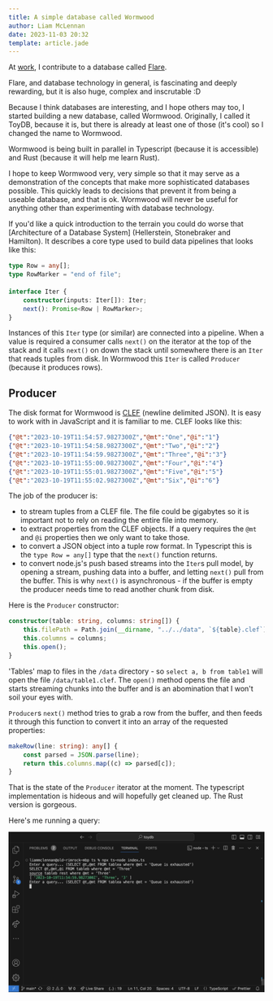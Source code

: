 ```yaml
---
title: A simple database called Wormwood
author: Liam McLennan
date: 2023-11-03 20:32
template: article.jade
---
```


At [work](https://datalust.co/seq), I contribute to a database called [Flare](https://blog.datalust.co/rust-at-datalust/). 

Flare, and database technology in general, is fascinating and deeply rewarding, but it is also huge, complex and inscrutable :D

Because I think databases are interesting, and I hope others may too, I started building a new database, called Wormwood. Originally, I called it ToyDB, because it is, but there is already at least one of those (it's cool) so I changed the name to Wormwood.

Wormwood is being built in parallel in Typescript (because it is accessible) and Rust (because it will help me learn Rust).

I hope to keep Wormwood very, very simple so that it may serve as a demonstration of the concepts that make more sophisticated databases possible. This quickly leads to decisions that prevent it from being a useable database, and that is ok. Wormwood will never be useful for anything other than experimenting with database technology. 

If you'd like a quick introduction to the terrain you could do worse that [Architecture of a Database System] (Hellerstein, Stonebraker and Hamilton). It describes a core type used to build data pipelines that looks like this:

```ts
type Row = any[];
type RowMarker = "end of file";

interface Iter {
    constructor(inputs: Iter[]): Iter;
    next(): Promise<Row | RowMarker>;
}
```

Instances of this `Iter` type (or similar) are connected into a pipeline. When a value is required a consumer calls `next()` on the iterator at the top of the stack and it calls `next()` on down the stack until somewhere there is an `Iter` that reads tuples from disk. In Wormwood this `Iter` is called `Producer` (because it produces rows).

Producer
--------

The disk format for Wormwood is [CLEF](http://clef-json.org/) (newline delimited JSON). It is easy to work with in JavaScript and it is familiar to me. CLEF looks like this:

```json
{"@t":"2023-10-19T11:54:57.9827300Z","@mt":"One","@i":"1"}
{"@t":"2023-10-19T11:54:58.9827300Z","@mt":"Two","@i":"2"}
{"@t":"2023-10-19T11:54:59.9827300Z","@mt":"Three","@i":"3"}
{"@t":"2023-10-19T11:55:00.9827300Z","@mt":"Four","@i":"4"}
{"@t":"2023-10-19T11:55:01.9827300Z","@mt":"Five","@i":"5"}
{"@t":"2023-10-19T11:55:02.9827300Z","@mt":"Six","@i":"6"}
```

The job of the producer is:

* to stream tuples from a CLEF file. The file could be gigabytes so it is important not to rely on reading the entire file into memory. 
* to extract properties from the CLEF objects. If a query requires the `@mt` and `@i` properties then we only want to take those. 
* to convert a JSON object into a tuple row format. In Typescript this is the `type Row = any[]` type that the `next()` function returns. 
* to convert node.js's push based streams into the `Iter`s pull model, by opening a stream, pushing data into a buffer, and letting `next()` pull from the buffer. This is why `next()` is asynchronous - if the buffer is empty the producer needs time to read another chunk from disk. 

Here is the `Producer` constructor:

```ts
constructor(table: string, columns: string[]) {
    this.filePath = Path.join(__dirname, "../../data", `${table}.clef`);
    this.columns = columns;
    this.open();
}
```

'Tables' map to files in the `/data` directory - so `select a, b from table1` will open the file `/data/table1.clef`. The `open()` method opens the file and starts streaming chunks into the buffer and is an abomination that I won't soil your eyes with. 

`Producer`s `next()` method tries to grab a row from the buffer, and then feeds it through this function to convert it into an array of the requested properties:

```ts
makeRow(line: string): any[] {
    const parsed = JSON.parse(line);
    return this.columns.map((c) => parsed[c]);
}
```

That is the state of the `Producer` iterator at the moment. The typescript implementation is hideous and will hopefully get cleaned up. The Rust version is gorgeous.

Here's me running a query:

![repl](repl.png)
